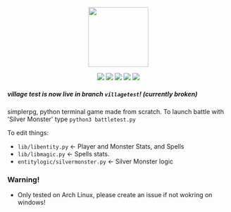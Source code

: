 <p align="center"> <image src="simpleRpg.svg" height=136/> <p/>
<p align="center">
  <image src="https://img.shields.io/github/last-commit/reversee-dev/simplerpg/main?style=flat-plastic"/>
  <image src="https://img.shields.io/github/repo-size/reversee-dev/simplerpg?style=flat-plastic"/>
  <image src="https://img.shields.io/github/stars/reversee-dev/simplerpg?style=social"/>
  <image src="https://img.shields.io/badge/python-3.9.7-blueviolet?style=flat-plastic"/>
  <image src="https://img.shields.io/badge/version-1.4a-ff69b4?style=flat-plastic"/>
 </p>

##### village test is now live in branch ```villagetest```! (currently broken)
simplerpg, python terminal game made from scratch. 
To launch battle with 'Silver Monster' type ```python3 battletest.py```  
  
To edit things:
* ```lib/libentity.py``` <- Player and Monster Stats, and Spells
* ```lib/libmagic.py``` <- Spells stats.
* ```entitylogic/silvermonster.py``` <- Silver Monster logic
  
### Warning!
* Only tested on Arch Linux, please create an issue if not wokring on windows!
